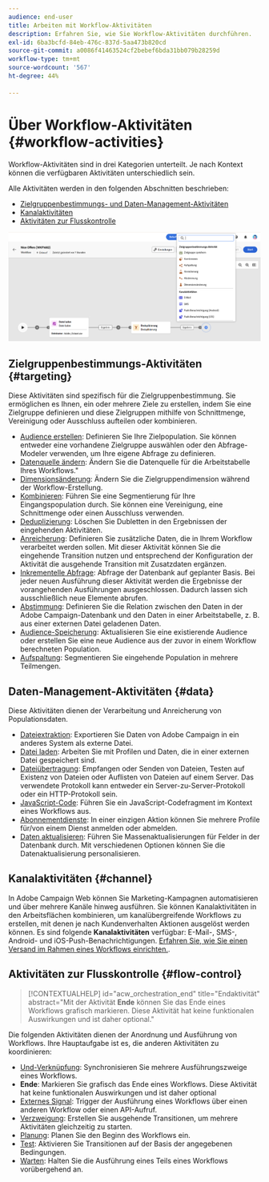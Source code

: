 ```yaml
---
audience: end-user
title: Arbeiten mit Workflow-Aktivitäten
description: Erfahren Sie, wie Sie Workflow-Aktivitäten durchführen.
exl-id: 6ba3bcfd-84eb-476c-837d-5aa473b820cd
source-git-commit: a0086f41463524cf2bebef6bda31bb079b28259d
workflow-type: tm+mt
source-wordcount: '567'
ht-degree: 44%

---
```



# Über Workflow-Aktivitäten {#workflow-activities}

Workflow-Aktivitäten sind in drei Kategorien unterteilt. Je nach Kontext können die verfügbaren Aktivitäten unterschiedlich sein.

Alle Aktivitäten werden in den folgenden Abschnitten beschrieben:

* [Zielgruppenbestimmungs- und Daten-Management-Aktivitäten](#targeting)
* [Kanalaktivitäten](#channel)
* [Aktivitäten zur Flusskontrolle](#flow-control)

![](../assets/workflow-activities.png)

## Zielgruppenbestimmungs-Aktivitäten {#targeting}

Diese Aktivitäten sind spezifisch für die Zielgruppenbestimmung. Sie ermöglichen es Ihnen, ein oder mehrere Ziele zu erstellen, indem Sie eine Zielgruppe definieren und diese Zielgruppen mithilfe von Schnittmenge, Vereinigung oder Ausschluss aufteilen oder kombinieren.

* [Audience erstellen](build-audience.md): Definieren Sie Ihre Zielpopulation. Sie können entweder eine vorhandene Zielgruppe auswählen oder den Abfrage-Modeler verwenden, um Ihre eigene Abfrage zu definieren.
* [Datenquelle ändern](change-data-source.md): Ändern Sie die Datenquelle für die Arbeitstabelle Ihres Workflows.&quot;
* [Dimensionsänderung](change-dimension.md): Ändern Sie die Zielgruppendimension während der Workflow-Erstellung.
* [Kombinieren](combine.md): Führen Sie eine Segmentierung für Ihre Eingangspopulation durch. Sie können eine Vereinigung, eine Schnittmenge oder einen Ausschluss verwenden.
* [Deduplizierung](deduplication.md): Löschen Sie Dubletten in den Ergebnissen der eingehenden Aktivitäten.
* [Anreicherung](enrichment.md): Definieren Sie zusätzliche Daten, die in Ihrem Workflow verarbeitet werden sollen. Mit dieser Aktivität können Sie die eingehende Transition nutzen und entsprechend der Konfiguration der Aktivität die ausgehende Transition mit Zusatzdaten ergänzen.
* [Inkrementelle Abfrage](incremental-query.md): Abfrage der Datenbank auf geplanter Basis. Bei jeder neuen Ausführung dieser Aktivität werden die Ergebnisse der vorangehenden Ausführungen ausgeschlossen. Dadurch lassen sich ausschließlich neue Elemente abrufen.
* [Abstimmung](reconciliation.md): Definieren Sie die Relation zwischen den Daten in der Adobe Campaign-Datenbank und den Daten in einer Arbeitstabelle, z. B. aus einer externen Datei geladenen Daten.
* [Audience-Speicherung](save-audience.md): Aktualisieren Sie eine existierende Audience oder erstellen Sie eine neue Audience aus der zuvor in einem Workflow berechneten Population.
* [Aufspaltung](split.md): Segmentieren Sie eingehende Population in mehrere Teilmengen.

## Daten-Management-Aktivitäten {#data}

Diese Aktivitäten dienen der Verarbeitung und Anreicherung von Populationsdaten.

* [Dateiextraktion](extract-file.md): Exportieren Sie Daten von Adobe Campaign in ein anderes System als externe Datei.
* [Datei laden](load-file.md): Arbeiten Sie mit Profilen und Daten, die in einer externen Datei gespeichert sind.
* [Dateiübertragung](transfer-file.md): Empfangen oder Senden von Dateien, Testen auf Existenz von Dateien oder Auflisten von Dateien auf einem Server. Das verwendete Protokoll kann entweder ein Server-zu-Server-Protokoll oder ein HTTP-Protokoll sein.
* [JavaScript-Code](javascript-code.md): Führen Sie ein JavaScript-Codefragment im Kontext eines Workflows aus.
* [Abonnementdienste](subscription-services.md): In einer einzigen Aktion können Sie mehrere Profile für/von einem Dienst anmelden oder abmelden.
* [Daten aktualisieren](update-data.md): Führen Sie Massenaktualisierungen für Felder in der Datenbank durch. Mit verschiedenen Optionen können Sie die Datenaktualisierung personalisieren.

## Kanalaktivitäten {#channel}

In Adobe Campaign Web können Sie Marketing-Kampagnen automatisieren und über mehrere Kanäle hinweg ausführen. Sie können Kanalaktivitäten in den Arbeitsflächen kombinieren, um kanalübergreifende Workflows zu erstellen, mit denen je nach Kundenverhalten Aktionen ausgelöst werden können. Es sind folgende **Kanalaktivitäten** verfügbar: E-Mail-, SMS-, Android- und iOS-Push-Benachrichtigungen. [Erfahren Sie, wie Sie einen Versand im Rahmen eines Workflows einrichten.](channels.md).

## Aktivitäten zur Flusskontrolle {#flow-control}

>[!CONTEXTUALHELP]
>id="acw_orchestration_end"
>title="Endaktivität"
>abstract="Mit der Aktivität **Ende** können Sie das Ende eines Workflows grafisch markieren. Diese Aktivität hat keine funktionalen Auswirkungen und ist daher optional."

Die folgenden Aktivitäten dienen der Anordnung und Ausführung von Workflows. Ihre Hauptaufgabe ist es, die anderen Aktivitäten zu koordinieren:

* [Und-Verknüpfung](and-join.md): Synchronisieren Sie mehrere Ausführungszweige eines Workflows.
* **Ende**: Markieren Sie grafisch das Ende eines Workflows. Diese Aktivität hat keine funktionalen Auswirkungen und ist daher optional
* [Externes Signal](external-signal.md): Trigger der Ausführung eines Workflows über einen anderen Workflow oder einen API-Aufruf.
* [Verzweigung](fork.md): Erstellen Sie ausgehende Transitionen, um mehrere Aktivitäten gleichzeitig zu starten.
* [Planung](scheduler.md): Planen Sie den Beginn des Workflows ein.
* [Test](test.md): Aktivieren Sie Transitionen auf der Basis der angegebenen Bedingungen.
* [Warten](wait.md): Halten Sie die Ausführung eines Teils eines Workflows vorübergehend an.
